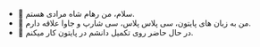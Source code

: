 - 👋 سلام، من رهام شاه مرادی هستم.
- 👀 من به زبان های پایتون، سی پلاس پلاس، سی شارپ و جاوا علاقه دارم.
- 🌱 در حال حاضر روی تکمیل دانشم در پایتون کار میکنم.
<!---
rohamshahmoradi/rohamshahmoradi is a ✨ special ✨ repository because its `README.md` (this file) appears on your GitHub profile.
You can click the Preview link to take a look at your changes.
--->
